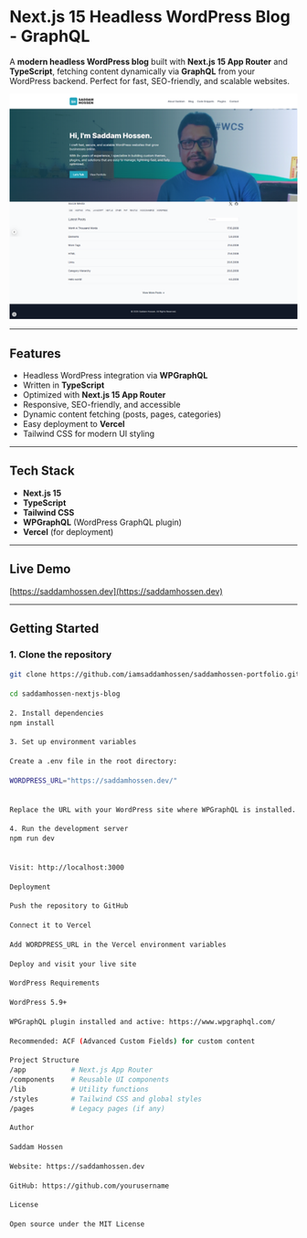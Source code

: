 # Next.js 15 Headless WordPress Blog - GraphQL

A **modern headless WordPress blog** built with **Next.js 15 App Router** and **TypeScript**, fetching content dynamically via **GraphQL** from your WordPress backend. Perfect for fast, SEO-friendly, and scalable websites.

![App Screenshot](https://github.com/iamsaddamhossen/saddamhossen-portfolio/blob/main/screnshot.png)

---

## Features

- Headless WordPress integration via **WPGraphQL**
- Written in **TypeScript**
- Optimized with **Next.js 15 App Router**
- Responsive, SEO-friendly, and accessible
- Dynamic content fetching (posts, pages, categories)
- Easy deployment to **Vercel**
- Tailwind CSS for modern UI styling

---

## Tech Stack

- **Next.js 15**
- **TypeScript**
- **Tailwind CSS**
- **WPGraphQL** (WordPress GraphQL plugin)
- **Vercel** (for deployment)

---

## Live Demo

[https://saddamhossen.dev](https://saddamhossen.dev)

---

## Getting Started

### 1. Clone the repository

```bash
git clone https://github.com/iamsaddamhossen/saddamhossen-portfolio.git

cd saddamhossen-nextjs-blog

2. Install dependencies
npm install

3. Set up environment variables

Create a .env file in the root directory:

WORDPRESS_URL="https://saddamhossen.dev/"


Replace the URL with your WordPress site where WPGraphQL is installed.

4. Run the development server
npm run dev


Visit: http://localhost:3000

Deployment

Push the repository to GitHub

Connect it to Vercel

Add WORDPRESS_URL in the Vercel environment variables

Deploy and visit your live site

WordPress Requirements

WordPress 5.9+

WPGraphQL plugin installed and active: https://www.wpgraphql.com/

Recommended: ACF (Advanced Custom Fields) for custom content

Project Structure
/app           # Next.js App Router
/components    # Reusable UI components
/lib           # Utility functions
/styles        # Tailwind CSS and global styles
/pages         # Legacy pages (if any)

Author

Saddam Hossen

Website: https://saddamhossen.dev

GitHub: https://github.com/yourusername

License

Open source under the MIT License
```
